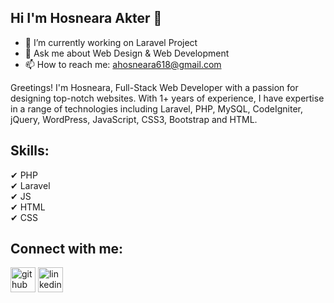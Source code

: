 ## Hi I'm Hosneara Akter 👋
- 🔭 I’m currently working on Laravel Project 
- 💬 Ask me about Web Design & Web Development 
- 📫 How to reach me: ahosneara618@gmail.com <br>

Greetings! I'm Hosneara, Full-Stack Web Developer with a passion for designing top-notch websites. With 1+ years of experience, I have expertise in a range of technologies including Laravel, PHP, MySQL, CodeIgniter, jQuery, WordPress, JavaScript, CSS3, Bootstrap and HTML.

## Skills:
✔ PHP <br>
✔ Laravel <br>
✔ JS <br>
✔ HTML <br>
✔ CSS <br>

## Connect with me:
[<img src='https://cdn.jsdelivr.net/npm/simple-icons@3.0.1/icons/github.svg' alt='github' height='40'>](https://github.com/ahosneara)  [<img src='https://cdn.jsdelivr.net/npm/simple-icons@3.0.1/icons/linkedin.svg' alt='linkedin' height='40'>](https://www.linkedin.com/in/ahosneara/)  


